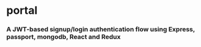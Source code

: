 # portal
### A JWT-based signup/login authentication flow using Express, passport, mongodb, React and Redux 
